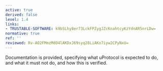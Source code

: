 ```yaml
---
active: true
derived: false
level: 1.4
links:
- TRUSTABLE-SOFTWARE: k9bSLhy8er73LckFPZygJZcKnahtcyKzYdnAR5nrLDw=
normative: true
ref: ''
reviewed: Rv-AO2FMmzMdO4lAKDxJ69syq28LiAKo7iyw2CPyNxU=
---
```


Documentation is provided, specifying what uProtocol is expected to do, and what
it must not do, and how this is verified.

